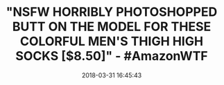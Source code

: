 ---
title: >-
  "NSFW HORRIBLY PHOTOSHOPPED BUTT ON THE MODEL FOR THESE COLORFUL MEN'S THIGH
  HIGH SOCKS [$8.50]" - #AmazonWTF
name: HIMEALAVO Men's Opaque Nylon Thigh High Stockings
date: '2018-03-31 16:45:43'
buy_now: >-
  https://www.amazon.com/HIMEALAVO-Opaque-Nylon-Thigh-Stockings/dp/B074SDG11Z?psc=1&SubscriptionId=AKIAIA5RBQIWQVTCUEUQ&tag=coldcutdeals-20&linkCode=xm2&camp=2025&creative=165953&creativeASIN=B074SDG11Z
description_markdown: |-
  HIMEALAVO Men's Opaque Nylon Thigh High Stockings

   
tweet_id_str: '980123986377039872'
price: $12.98
you_save: ''
asin: B074SDG11Z
image: 'https://images-na.ssl-images-amazon.com/images/I/51GELgBUtYL.jpg'

---